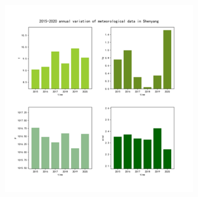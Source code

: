 
![1.jpg](https://github.com/orange-Nan/metedraw/blob/main/image/Shenyang_meteorological_annual_variation.jpg)
